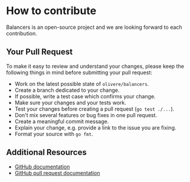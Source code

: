 # How to contribute

Balancers is an open-source project and we are looking forward to each
contribution.

## Your Pull Request

To make it easy to review and understand your changes, please keep the
following things in mind before submitting your pull request:

* Work on the latest possible state of `olivere/balancers`.
* Create a branch dedicated to your change.
* If possible, write a test case which confirms your change.
* Make sure your changes and your tests work.
* Test your changes before creating a pull request (`go test ./...`).
* Don't mix several features or bug fixes in one pull request.
* Create a meaningful commit message.
* Explain your change, e.g. provide a link to the issue you are fixing.
* Format your source with `go fmt`.

## Additional Resources

* [GitHub documentation](http://help.github.com/)
* [GitHub pull request documentation](http://help.github.com/send-pull-requests/)
